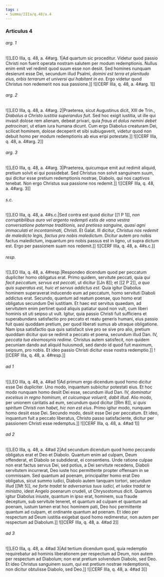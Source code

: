 ```yaml
---
tags : 
- Summa/IIIa/q.48/a.4
---
```


### Articulus 4

###### arg. 1
![[LEO IIIa, q. 48, a. 4#arg. 1|Ad quartum sic proceditur. Videtur quod passio Christi non fuerit operata nostram salutem per modum redemptionis. Nullus enim emit vel redimit quod suum esse non desiit. Sed homines nunquam desierunt esse Dei, secundum illud Psalmi, *domini est terra et plenitudo eius, orbis terrarum et universi qui habitant in eo*. Ergo videtur quod Christus non redemerit nos sua passione.]]
![[CERF IIIa, q. 48, a. 4#arg. 1]]

###### arg. 2
![[LEO IIIa, q. 48, a. 4#arg. 2|Praeterea, sicut Augustinus dicit, XIII de Trin., *Diabolus a Christo iustitia superandus fuit*. Sed hoc exigit iustitia, ut ille qui invasit dolose rem alienam, debeat privari, quia *fraus et dolus nemini debet patrocinari*, ut etiam iura humana dicunt. Cum ergo Diabolus creaturam Dei, scilicet hominem, dolose deceperit et sibi subiugaverit, videtur quod non debuit homo per modum redemptionis ab eius eripi potestate.]]
![[CERF IIIa, q. 48, a. 4#arg. 2]]

###### arg. 3
![[LEO IIIa, q. 48, a. 4#arg. 3|Praeterea, quicumque emit aut redimit aliquid, pretium solvit ei qui possidebat. Sed Christus non solvit sanguinem suum, qui dicitur esse pretium redemptionis nostrae, Diabolo, qui nos captivos tenebat. Non ergo Christus sua passione nos redemit.]]
![[CERF IIIa, q. 48, a. 4#arg. 3]]

###### s.c.
![[LEO IIIa, q. 48, a. 4#s.c.|Sed contra est quod dicitur [[1 P 1]], *non corruptibilibus auro vel argento redempti estis de vana vestra conversatione paternae traditionis, sed pretioso sanguine, quasi agni immaculati et incontaminati, Christi*. Et Galat. III dicitur, *Christus nos redemit de maledicto legis, factus pro nobis maledictum*. Dicitur autem pro nobis factus maledictum, inquantum pro nobis passus est in ligno, ut supra dictum est. Ergo per passionem suam nos redemit.]]
![[CERF IIIa, q. 48, a. 4#s.c.]]

###### resp.
![[LEO IIIa, q. 48, a. 4#resp.|Respondeo dicendum quod per peccatum dupliciter homo obligatus erat. Primo quidem, servitute peccati, quia *qui facit peccatum, servus est peccati*, ut dicitur [[Jn 8]]; et [[2 P 2]], *a quo quis superatus est, huic et servus addictus est*. Quia igitur Diabolus hominem superaverat inducendo eum ad peccatum, homo servituti Diaboli addictus erat. Secundo, quantum ad reatum poenae, quo homo erat obligatus secundum Dei iustitiam. Et haec est servitus quaedam, ad servitutem enim pertinet quod aliquis patiatur quod non vult, cum liberi hominis sit uti seipso ut vult. Igitur, quia passio Christi fuit sufficiens et superabundans satisfactio pro peccato et reatu generis humani, eius passio fuit quasi quoddam pretium, per quod liberati sumus ab utraque obligatione. Nam ipsa satisfactio qua quis satisfacit sive pro se sive pro alio, pretium quoddam dicitur quo se redimit a peccato et poena, secundum illud Dan. IV, *peccata tua eleemosynis redime*. Christus autem satisfecit, non quidem pecuniam dando aut aliquid huiusmodi, sed dando id quod fuit maximum, seipsum, pro nobis. Et ideo passio Christi dicitur esse nostra redemptio.]]
![[CERF IIIa, q. 48, a. 4#resp.]]

###### ad 1
![[LEO IIIa, q. 48, a. 4#ad 1|Ad primum ergo dicendum quod homo dicitur esse Dei dupliciter. Uno modo, inquantum subiicitur potestati eius. Et hoc modo nunquam homo desiit Dei esse, secundum illud Dan. IV, *dominatur excelsus in regno hominum, et cuicumque voluerit, dabit illud*. Alio modo, per unionem caritatis ad eum, secundum quod dicitur [[Rm 8]], *si quis spiritum Christi non habet, hic non est eius*. Primo igitur modo, nunquam homo desiit esse Dei. Secundo modo, desiit esse Dei per peccatum. Et ideo, inquantum fuit a peccato liberatus, Christo passo satisfaciente, dicitur per passionem Christi esse redemptus.]]
![[CERF IIIa, q. 48, a. 4#ad 1]]

###### ad 2
![[LEO IIIa, q. 48, a. 4#ad 2|Ad secundum dicendum quod homo peccando obligatus erat et Deo et Diabolo. Quantum enim ad culpam, Deum offenderat, et Diabolo se subdiderat, ei consentiens. Unde ratione culpae non erat factus servus Dei, sed potius, a Dei servitute recedens, Diaboli servitutem incurrerat, Deo iuste hoc permittente propter offensam in se commissam. Sed quantum ad poenam, principaliter homo erat Deo obligatus, sicut summo iudici, Diabolo autem tanquam tortori, secundum illud [[Mt 5]], *ne forte tradat te adversarius tuus iudici, et iudex tradat te ministro*, idest Angelo poenarum crudeli, ut Chrysostomus dicit. Quamvis igitur Diabolus iniuste, quantum in ipso erat, hominem, sua fraude deceptum, sub servitute teneret, et quantum ad culpam et quantum ad poenam, iustum tamen erat hoc hominem pati, Deo hoc permittente quantum ad culpam, et ordinante quantum ad poenam. Et ideo per respectum ad Deum iustitia exigebat quod homo redimeretur, non autem per respectum ad Diabolum.]]
![[CERF IIIa, q. 48, a. 4#ad 2]]

###### ad 3
![[LEO IIIa, q. 48, a. 4#ad 3|Ad tertium dicendum quod, quia redemptio requirebatur ad hominis liberationem per respectum ad Deum, non autem per respectum ad Diabolum; non erat pretium solvendum Diabolo, sed Deo. Et ideo Christus sanguinem suum, qui est pretium nostrae redemptionis, non dicitur obtulisse Diabolo, sed Deo.]]
![[CERF IIIa, q. 48, a. 4#ad 3]]

